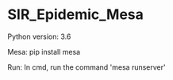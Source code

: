 # SIR_Epidemic_Mesa
Python version: 3.6

Mesa: pip install mesa

Run: In cmd, run the command 'mesa runserver'
